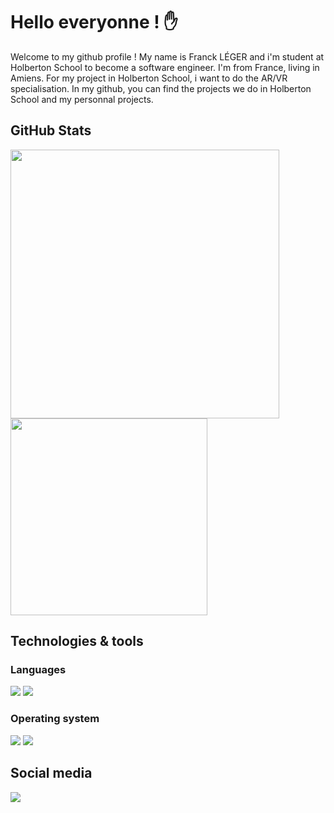 # Hello everyonne ! :raised_hand:

Welcome to my github profile ! My name is Franck LÉGER and i'm student at Holberton School to become a software engineer.
I'm from France, living in Amiens.
For my project in Holberton School, i want to do the AR/VR specialisation.
In my github, you can find the projects we do in Holberton School and my personnal projects.

## GitHub Stats

<div>

<img width="430" src="https://github-readme-stats.vercel.app/api?username=falendrac&theme=dark&show_icons=true&hide=stars" />

<img width="315" src="https://github-readme-stats.vercel.app/api/top-langs/?username=falendrac&langs_count=8&theme=dark&show_icons=true&hide=stars" />

<div />

## Technologies & tools

### Languages

![](https://img.shields.io/badge/Language-C-informational?style=plastic&logo=C&logoColor0a83f4&color=blue)
![](https://img.shields.io/badge/Language-Python-informational?style=plastic&logo=python&logoColor0a83f4&color=blue)

### Operating system

![](https://img.shields.io/badge/OS-Linux-informational?style=plastic&logo=Linux&logoColor0a83f4&color=blueviolet)
![](https://img.shields.io/badge/OS-Windows-informational?style=plastic&logo=Windows&logoColor0a83f4&color=blueviolet)

## Social media

<div align ="center>

<a href="https://www.linkedin.com/in/franck-leger-430213210/"> <img src="https://img.shields.io/badge/LinkedIn-0077B5?style=for-the-badge&logo=linkedin&logoColor=white" /> </a>

<div />